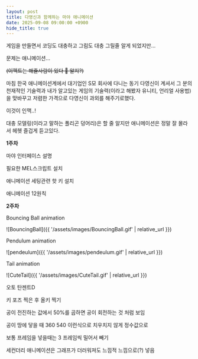 ```yaml
---
layout: post
title: 다영신과 함께하는 마야 애니메이션
date: 2025-09-08 09:00:00 +0900
hide_title: true
---
```


게임을 만들면서 코딩도 대충하고 그림도 대충 그릴줄 알게 되었지만...

문제는 애니메이션...

~~(이펙트는 해줄사람이 있다 🥺 알지?)~~

마침 한국 애니메이션계에서 대기업인 S모 회사에 다니는 동기 다영신이 계셔서 그 분의 천재적인 기술력과 내가 알고있는 게임의 기술력(이라고 해봤자 유니티, 언리얼 사용법)을 맞바꾸고 저렴한 가격으로 다영신이 과외를 해주기로했다.

이것이 인맥..!

대충 모델링(이라고 말하는 폴리곤 덩어리)은 할 줄 알지만 애니메이션은 정말 잘 몰라서 헤헷 즐겁게 듣고있다.







**1주차**

마야 인터페이스 설명

필요한 MEL스크립트 설치

애니메이션 세팅관련 핫 키 설치

애니메이션 12원칙







**2주차**

Bouncing Ball animation

![BouncingBall]({{ '/assets/images/BouncingBall.gif' | relative_url }})

Pendulum animation

![pendeulum]({{ '/assets/images/pendeulum.gif' | relative_url }})

Tail animation

![CuteTail]({{ '/assets/images/CuteTail.gif' | relative_url }})

오토 탄젠트D

키 포즈 찍은 후 올키 찍기

공이 전진하는 값에서 50%를 곱하면 공이 회전하는 것 처럼 보임

공이 땅에 닿을 때 360 540 이런식으로 치우치지 않게 정수값으로

보통 프레임을 넣을때는 3 프레임씩 밀어서 빼기

세컨더리 애니메이션은 그래프가 더러워져도 느낌적 느낌으로(?) 넣음
